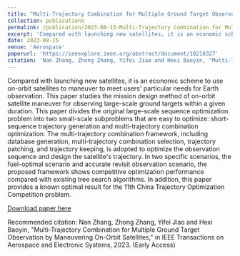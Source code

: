 ```yaml
---
title: "Multi-Trajectory Combination for Multiple Ground Target Observation by Maneuvering On-Orbit Satellites"
collection: publications
permalink: /publication/2023-08-15-Multi-Trajectory Combination for Multiple Ground Target Observation by Maneuvering On-Orbit Satellites-7
excerpt: 'Compared with launching new satellites, it is an economic scheme to use on-orbit satellites to maneuver to meet users' particular needs for Earth observation. This paper studies the mission design method of on-orbit satellite maneuver for observing large-scale ground targets within a given duration. This paper divides the original large-scale sequence optimization problem into two small-scale subproblems that are easy to optimize: short-sequence trajectory generation and multi-trajectory combination optimization. The multi-trajectory combination framework, including database generation, multi-trajectory combination selection, trajectory patching, and trajectory keeping, is adopted to optimize the observation sequence and design the satellite's trajectory. In two specific scenarios, the fuel-optimal scenario and accurate revisit observation scenario, the proposed framework shows competitive optimization performance compared with existing tree search algorithms. In addition, this paper provides a known optimal result for the 11th China Trajectory Optimization Competition problem.'
date: 2023-08-15
venue: 'Aerospace'
paperurl: 'https://ieeexplore.ieee.org/abstract/document/10218327'
citation: 'Nan Zhang, Zhong Zhang, Yifei Jiao and Hexi Baoyin, "Multi-Trajectory Combination for Multiple Ground Target Observation by Maneuvering On-Orbit Satellites," in IEEE Transactions on Aerospace and Electronic Systems, 2023. (Early Access)'
---
```

Compared with launching new satellites, it is an economic scheme to use on-orbit satellites to maneuver to meet users' particular needs for Earth observation. This paper studies the mission design method of on-orbit satellite maneuver for observing large-scale ground targets within a given duration. This paper divides the original large-scale sequence optimization problem into two small-scale subproblems that are easy to optimize: short-sequence trajectory generation and multi-trajectory combination optimization. The multi-trajectory combination framework, including database generation, multi-trajectory combination selection, trajectory patching, and trajectory keeping, is adopted to optimize the observation sequence and design the satellite's trajectory. In two specific scenarios, the fuel-optimal scenario and accurate revisit observation scenario, the proposed framework shows competitive optimization performance compared with existing tree search algorithms. In addition, this paper provides a known optimal result for the 11th China Trajectory Optimization Competition problem.

[Download paper here](https://ieeexplore.ieee.org/abstract/document/10218327)

Recommended citation: Nan Zhang, Zhong Zhang, Yifei Jiao and Hexi Baoyin, "Multi-Trajectory Combination for Multiple Ground Target Observation by Maneuvering On-Orbit Satellites," in IEEE Transactions on Aerospace and Electronic Systems, 2023. (Early Access)